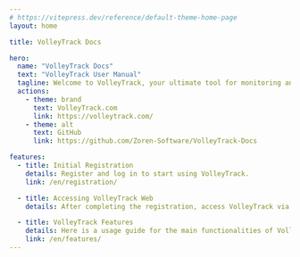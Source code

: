 ```yaml
---
# https://vitepress.dev/reference/default-theme-home-page
layout: home

title: VolleyTrack Docs

hero:
  name: "VolleyTrack Docs"
  text: "VolleyTrack User Manual"
  tagline: Welcome to VolleyTrack, your ultimate tool for monitoring and managing volleyball statistics. This manual will guide you through the use of the main functionalities of the tool.
  actions:
    - theme: brand
      text: VolleyTrack.com
      link: https://volleytrack.com/
    - theme: alt
      text: GitHub
      link: https://github.com/Zoren-Software/VolleyTrack-Docs

features:
  - title: Initial Registration
    details: Register and log in to start using VolleyTrack.
    link: /en/registration/

  - title: Accessing VolleyTrack Web
    details: After completing the registration, access VolleyTrack via your browser.

  - title: VolleyTrack Features
    details: Here is a usage guide for the main functionalities of VolleyTrack.
    link: /en/features/
---
```

